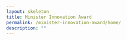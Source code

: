 ```yaml
---
layout: skeleton
title: Minister Innovation Award
permalink: /minister-innovation-award/home/
description: ""
---
```

